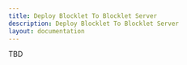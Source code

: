 ```yaml
---
title: Deploy Blocklet To Blocklet Server
description: Deploy Blocklet To Blocklet Server
layout: documentation
---
```


TBD
